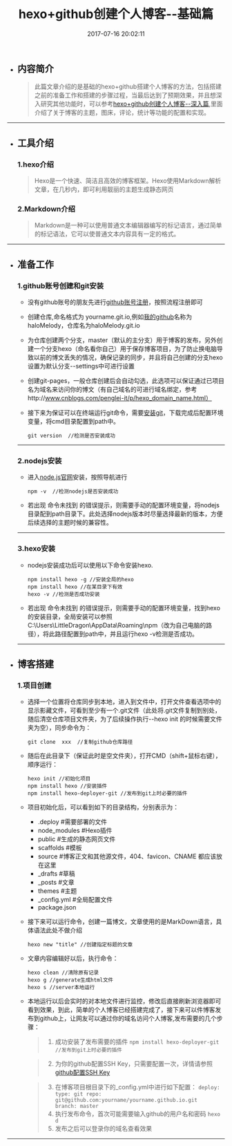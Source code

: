 ﻿---
title: hexo+github创建个人博客--基础篇
date: 2017-07-16 20:02:11
comments: true
reward: true
toc: true
copyright: true
tags: 
    - hexo
    - github
    - nodejs
---

-  ## 内容简介
	
	> 此篇文章介绍的是基础的hexo+github搭建个人博客的方法，包括搭建之前的准备工作和搭建的步骤过程，当最后达到了预期效果，并且想深入研究其他功能时，可以参考[hexo+github创建个人博客--深入篇](/2017/07/23/hexo+github创建个人博客--深入篇),里面介绍了关于博客的主题，图床，评论，统计等功能的配置和实现。

---

<!--more-->

-  ## 工具介绍
	
	### 1.hexo介绍

	> Hexo是一个快速、简洁且高效的博客框架。Hexo使用Markdown解析文章，在几秒内，即可利用靓丽的主题生成静态网页

	### 2.Markdown介绍

	> Markdown是一种可以使用普通文本编辑器编写的标记语言，通过简单的标记语法，它可以使普通文本内容具有一定的格式。

---

-  ## 准备工作

    ### 1.github账号创建和git安装

	- 没有github账号的朋友先进行[github账号注册][1]，按照流程注册即可

	- 创建仓库,命名格式为 yourname.git.io,例如[我的github][2]名称为haloMelody，仓库名为haloMelody.git.io

	- 为仓库创建两个分支，master（默认的主分支）用于博客的发布，另外创建一个分支hexo（命名看你自己）用于保存博客项目，为了防止换电脑导致以前的博文丢失的情况，确保记录的同步，并且将自己创建的分支hexo设置为默认分支--settings中可进行设置
	 
	- 创建git-pages，一般仓库创建后会自动勾选，此选项可以保证通过已项目名为域名来访问你的博文（有自己域名的可进行域名绑定，参考http://www.cnblogs.com/penglei-it/p/hexo_domain_name.html）
	 
	- 接下来为保证可以在终端运行git命令，需要[安装git][3]，下载完成后配置环境变量，将cmd目录配置到path中。
		```
		git version  //检测是否安装成功
		```

    ---

    ### 2.nodejs安装
	
	- 进入[node.js官网][4]安装，按照导航进行
		```
		npm -v  //检测nodejs是否安装成功
		```

	- 若出现 命令未找到 的错误提示，则需要手动的配置环境变量，将nodejs目录配到path目录下。此处选择nodejs版本时尽量选择最新的版本，方便后续选择的主题时候的兼容性。

    ---

    ### 3.hexo安装

    - nodejs安装成功后可以使用以下命令安装hexo.
    	```
		npm install hexo -g //安装全局的hexo
		npm install hexo //在某目录下有效
		hexo -v //检测是否成功安装
		```

	- 若出现 命令未找到 的错误提示，则需要手动的配置环境变量，找到hexo的安装目录，全局安装可以参照C:\Users\LittleDragon\AppData\Roaming\npm（改为自己电脑的路径），将此路径配置到path中，并且运行hexo -v检测是否成功。

    ---


- ## 博客搭建

	### 1.项目创建

	- 选择一个位置将仓库同步到本地，进入到文件中，打开文件查看选项中的显示影藏文件，可看到至少有一个.git文件（此处将.git文件复制到别处，随后清空仓库项目文件夹，为了后续操作执行--hexo init 的时候需要文件夹为空），同步命令为：
		```
		git clone  xxx  //复制github仓库路径
		```

	- 随后在此目录下（保证此时是空文件夹），打开CMD（shift+鼠标右键），顺序运行：
		```
		hexo init //初始化项目
		npm install hexo //安装插件
		npm install hexo-deployer-git //发布到git上时必要的插件
		```

	- 项目初始化后，可以看到如下的目录结构，分别表示为：
		> 
		- .deploy #需要部署的文件
		- node_modules #Hexo插件
		- public #生成的静态网页文件
		- scaffolds #模板
		- source #博客正文和其他源文件，404、favicon、CNAME 都应该放在这里
		- _drafts #草稿
		- _posts #文章
		- themes #主题
		- _config.yml #全局配置文件
		- package.json

	- 接下来可以运行命令，创建一篇博文，文章使用的是MarkDown语言，具体语法此处不做介绍
		```
		hexo new "title" //创建指定标题的文章
		```

	- 文章内容编辑好以后，执行命令：
		```
		hexo clean //清除原有记录
		hexo g //generate生成html文件
		hexo s //server本地运行
		```

	- 本地运行以后会实时的对本地文件进行监控，修改后直接刷新浏览器即可看到效果，到此，简单的个人博客已经搭建完成了，接下来可以件博客发布到github上，让网友可以通过你的域名访问个人博客,发布需要的几个步骤：
		> 1. 成功安装了发布需要的插件
			```
			npm install hexo-deployer-git //发布到git上时必要的插件
			```

		> 2. 为你的github配置SSH Key，只需要配置一次，详情请参照[github配置SSH Key][6]

		> 3. 在博客项目根目录下的_config.yml中进行如下配置：
			```
			deploy:
			  type: git
			  repo: git@github.com:yourname/yourname.github.io.git 
			  branch: master
			```
		> 4. 执行发布命令，首次可能需要输入github的用户名和密码
			```
			hexo d
			```
		> 5. 发布之后可以登录你的域名查看效果

------
  
  [1]: https://github.com/
  [2]: https://github.com/haloMelody
  [3]: https://git-scm.com/downloads
  [4]: https://nodejs.org/
  [6]: http://jingyan.baidu.com/article/a65957f4e91ccf24e77f9b11.html